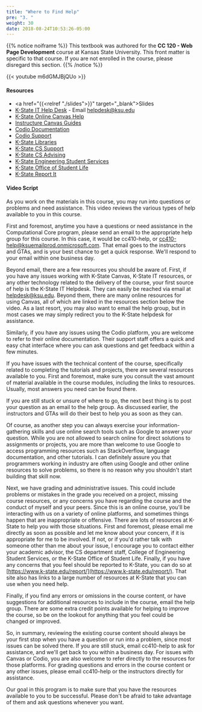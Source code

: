```yaml
---
title: "Where to Find Help"
pre: "3. "
weight: 30
date: 2018-08-24T10:53:26-05:00
---
```


{{% notice noiframe %}}
This textbook was authored for the **CC 120 - Web Page Development** course at Kansas State University.  This front matter is specific to that course.  If you are not enrolled in the course, please disregard this section.
{{% /notice %}}

{{< youtube m6dGMJBjQUo >}}

#### Resources

* <a href="{{<relref "./slides">}}" target="_blank">Slides</a>
* [K-State IT Help Desk](https://www.k-state.edu/its/helpdesk/) - Email helpdesk@ksu.edu
* [K-State Online Canvas Help](http://public.online.k-state.edu/help/)
* [Instructure Canvas Guides](https://community.canvaslms.com/community/answers/guides)
* [Codio Documentation](https://codio.com/docs/)
* [Codio Support](https://codio.com/docs/dashboard/support/)
* [K-State Libraries](http://www.lib.k-state.edu/)
* [K-State CS Support](https://support.cs.ksu.edu/)
* [K-State CS Advising](https://www.cs.ksu.edu/undergraduate/advising/)
* [K-State Engineering Student Services](https://www.engg.ksu.edu/studentservices/)
* [K-State Office of Student Life](https://www.k-state.edu/studentlife/)
* [K-State Report It](https://www.k-state.edu/report/)

#### Video Script

As you work on the materials in this course, you may run into questions or problems and need assistance. This video reviews the various types of help available to you in this course.

First and foremost, anytime you have a questions or need assistance in the Computational Core program, please send an email to the appropriate help group for this course. In this case, it would be cc410-help, or cc410-help@ksuemailprod.onmicrosoft.com. That email goes to the instructors and GTAs, and is your best chance to get a quick response. We'll respond to your email within one business day. 

Beyond email, there are a few resources you should be aware of. First, if you have any issues working with K-State Canvas, K-State IT resources, or any other technology related to the delivery of the course, your first source of help is the K-State IT Helpdesk. They can easily be reached via email at helpdesk@ksu.edu. Beyond them, there are many online resources for using Canvas, all of which are linked in the resources section below the video. As a last resort, you may also want to email the help group, but in most cases we may simply redirect you to the K-State helpdesk for assistance.

Similarly, if you have any issues using the Codio platform, you are welcome to refer to their online documentation. Their support staff offers a quick and easy chat interface where you can ask questions and get feedback within a few minutes.

If you have issues with the technical content of the course, specifically related to completing the tutorials and projects, there are several resources available to you. First and foremost, make sure you consult the vast amount of material available in the course modules, including the links to resources. Usually, most answers you need can be found there.

If you are still stuck or unsure of where to go, the next best thing is to post your question as an email to the help group. As discussed earlier, the instructors and GTAs will do their best to help you as soon as they can.

Of course, as another step you can always exercise your information-gathering skills and use online search tools such as Google to answer your question. While you are not allowed to search online for direct solutions to assignments or projects, you are more than welcome to use Google to access programming resources such as StackOverflow, language documentation, and other tutorials. I can definitely assure you that programmers working in industry are often using Google and other online resources to solve problems, so there is no reason why you shouldn't start building that skill now.

Next, we have grading and administrative issues. This could include problems or mistakes in the grade you received on a project, missing course resources, or any concerns you have regarding the course and the conduct of myself and your peers. Since this is an online course, you'll be interacting with us on a variety of online platforms, and sometimes things happen that are inappropriate or offensive. There are lots of resources at K-State to help you with those situations. First and foremost, please email me directly as soon as possible and let me know about your concern, if it is appropriate for me to be involved. If not, or if you'd rather talk with someone other than me about your issue, I encourage you to contact either your academic advisor, the CS department staff, College of Engineering Student Services, or the K-State Office of Student Life. Finally, if you have any concerns that you feel should be reported to K-State, you can do so at [https://www.k-state.edu/report/](https://www.k-state.edu/report/). That site also has links to a large number of resources at K-State that you can use when you need help.

Finally, if you find any errors or omissions in the course content, or have suggestions for additional resources to include in the course, email the help group. There are some extra credit points available for helping to improve the course, so be on the lookout for anything that you feel could be changed or improved.

So, in summary, reviewing the existing course content should always be your first stop when you have a question or run into a problem, since most issues can be solved there. If you are still stuck, email cc410-help to ask for assistance, and we'll get back to you within a business day. For issues with Canvas or Codio, you are also welcome to refer directly to the resources for those platforms. For grading questions and errors in the course content or any other issues, please email cc410-help or the instructors directly for assistance.

Our goal in this program is to make sure that you have the resources available to you to be successful. Please don't be afraid to take advantage of them and ask questions whenever you want.
